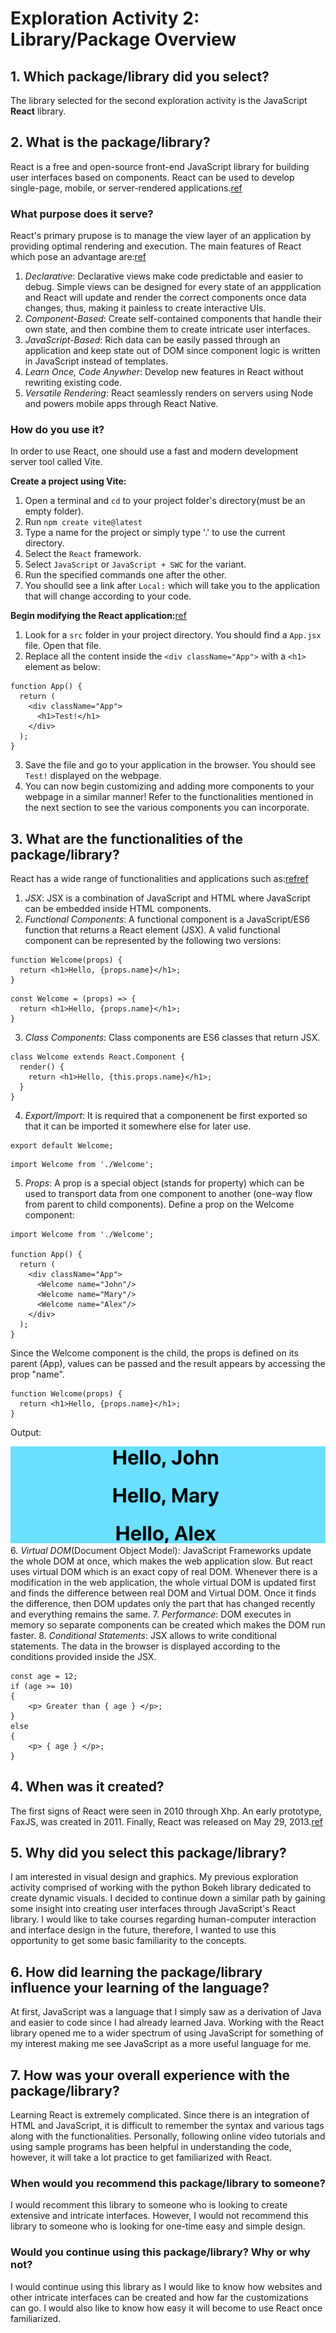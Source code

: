 
# Exploration Activity 2: Library/Package Overview


## 1. Which package/library did you select?

The library selected for the second exploration activity is the JavaScript **React** library.


## 2. What is the package/library?

React is a free and open-source front-end JavaScript library for building user interfaces based on components. React can be used to develop single-page, mobile, or server-rendered applications.[ref](https://en.wikipedia.org/wiki/React_(software))

### What purpose does it serve?

React's primary prupose is to manage the view layer of an application by providing optimal rendering and execution. The main features of React which pose an advantage are:[ref](https://legacy.reactjs.org/)
1. *Declarative*: Declarative views make code predictable and easier to debug. Simple views can be designed for every state of an appplication and React will update and render the correct components once data changes, thus, making it painless to create interactive UIs.
2. *Component-Based*: Create self-contained components that handle their own state, and then combine them to create intricate user interfaces.
3. *JavaScript-Based*: Rich data can be easily passed through an application and keep state out of DOM since component logic is written in JavaScript instead of templates.
4. *Learn Once, Code Anywher*: Develop new features in React without rewriting existing code.
5. *Versatile Rendering*: React seamlessly renders on servers using Node and powers mobile apps through React Native.

### How do you use it?

In order to use React, one should use a fast and modern development server tool called Vite.

**Create a project using Vite:**
1. Open a terminal and ```cd``` to your project folder's directory(must be an empty folder).
2. Run ```npm create vite@latest```
3. Type a name for the project or simply type '.' to use the current directory.
4. Select the ```React``` framework.
5. Select ```JavaScript``` or ```JavaScript + SWC``` for the variant.
6. Run the specified commands one after the other.
7. You shoulld see a link after ```Local:``` which will take you to the application that will change according to your code.

**Begin modifying the React application:**[ref](https://www.w3schools.com/react/react_getstarted.asp)
1. Look for a ```src``` folder in your project directory. You should find a ```App.jsx``` file. Open that file.
2. Replace all the content inside the ```<div className="App">``` with a ```<h1>``` element as below:
```
function App() {
  return (
    <div className="App">
      <h1>Test!</h1>
    </div>
  );
}
```
3. Save the file and go to your application in the browser. You should see ```Test!``` displayed on the webpage.
4. You can now begin customizing and adding more components to your webpage in a similar manner! Refer to the functionalities mentioned in the next section to see the various components you can incorporate.

## 3. What are the functionalities of the package/library?
React has a wide range of functionalities and applications such as:[ref](https://www.freecodecamp.org/news/react-components-jsx-props-for-beginners/)[ref](https://www.geeksforgeeks.org/what-are-the-features-of-reactjs/)
1. *JSX*: JSX is a combination of JavaScript and HTML where JavaScript can be embedded inside HTML components.
2. *Functional Components*: A functional component is a JavaScript/ES6 function that returns a React element (JSX). A valid functional component can be represented by the following two versions:

```
function Welcome(props) {
  return <h1>Hello, {props.name}</h1>;
}
```

```
const Welcome = (props) => { 
  return <h1>Hello, {props.name}</h1>; 
}
```
3. *Class Components*: Class components are ES6 classes that return JSX.
```
class Welcome extends React.Component {
  render() {
    return <h1>Hello, {this.props.name}</h1>;
  }
}
```
4. *Export/Import*: It is required that a componenent be first exported so that it can be imported it somewhere else for later use.
```
export default Welcome;
```

```
import Welcome from './Welcome';
```
5. *Props*: A prop is a special object (stands for property) which can be used to transport data from one component to another (one-way flow from parent to child components).
Define a prop on the Welcome component:
```
import Welcome from './Welcome';

function App() { 
  return (
    <div className="App">
      <Welcome name="John"/>
      <Welcome name="Mary"/>
      <Welcome name="Alex"/>
    </div>
  );
}
```
Since the Welcome component is the child, the props is defined on its parent (App), values can be passed and the result appears by accessing the prop "name".
```
function Welcome(props) {
  return <h1>Hello, {props.name}</h1>;
}
```
Output: 

![Sample output after using props for the Welcome component.](image-2.png)
6. *Virtual DOM*(Document Object Model): JavaScript Frameworks update the whole DOM at once, which makes the web application slow. But react uses virtual DOM which is an exact copy of real DOM. Whenever there is a modification in the web application, the whole virtual DOM is updated first and finds the difference between real DOM and Virtual DOM. Once it finds the difference, then DOM updates only the part that has changed recently and everything remains the same. 
7. *Performance*: DOM executes in memory so separate components can be created which makes the DOM run faster.
8. *Conditional Statements*: JSX allows to write conditional statements. The data in the browser is displayed according to the conditions provided inside the JSX.
```
const age = 12;
if (age >= 10)
{ 
    <p> Greater than { age } </p>;
} 
else 
{ 
    <p> { age } </p>;
}
```

## 4. When was it created?
The first signs of React were seen in 2010 through Xhp. An early prototype, FaxJS, was created in 2011. Finally, React was released on May 29, 2013.[ref](https://blog.risingstack.com/the-history-of-react-js-on-a-timeline/)


## 5. Why did you select this package/library?
I am interested in visual design and graphics. My previous exploration activity comprised of working with the python Bokeh library dedicated to create dynamic visuals. I decided to continue down a similar path by gaining some insight into creating user interfaces through JavaScript's React library. I would like to take courses regarding human-computer interaction and interface design in the future, therefore, I wanted to use this opportunity to get some basic familiarity to the concepts.


## 6. How did learning the package/library influence your learning of the language?
At first, JavaScript was a language that I simply saw as a derivation of Java and easier to code since I had already learned Java. Working with the React library opened me to a wider spectrum of using JavaScript for something of my interest making me see JavaScript as a more useful language for me.


## 7. How was your overall experience with the package/library?
Learning React is extremely complicated. Since there is an integration of HTML and JavaScript, it is difficult to remember the syntax and various tags along with the functionalities. Personally, following online video tutorials and using sample programs has been helpful in understanding the code, however, it will take a lot practice to get familiarized with React.

### When would you recommend this package/library to someone?
I would recomment this library to someone who is looking to create extensive and intricate interfaces. However, I would not recommend this library to someone who is looking for one-time easy and simple design.

### Would you continue using this package/library? Why or why not?
I would continue using this library as I would like to know how websites and other intricate interfaces can be created and how far the customizations can go. I would also like to know how easy it will become to use React once familiarized.
